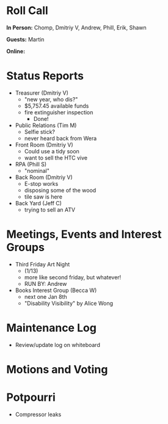 # Roll Call

**In Person:**  Chomp, Dmitriy V, Andrew, Phill, Erik, Shawn

**Guests:** Martin

**Online:** 

# Status Reports
- Treasurer (Dmitriy V)
  - "new year, who dis?"
  - $5,757.45 available funds
  - fire extinguisher inspection
    - Done!
- Public Relations (Tim M)
  - Selfie stick?
  - never heard back from Wera
- Front Room (Dmitriy V)
  - Could use a tidy soon
  - want to sell the HTC vive
- RPA (Phill S)
  - "nominal"
- Back Room (Dmitriy V)
  - E-stop works
  - disposing some of the wood
  - tile saw is here
- Back Yard (Jeff C)
  - trying to sell an ATV
# Meetings, Events and Interest Groups
- Third Friday Art Night
  -  (1/13)
  - more like second friday, but whatever!
  - RUN BY: Andrew
- Books Interest Group (Becca W)
  - next one Jan 8th
  - "Disability Visibility" by Alice Wong
# Maintenance Log
- Review/update log on whiteboard
# Motions and Voting
# Potpourri
- Compressor leaks
